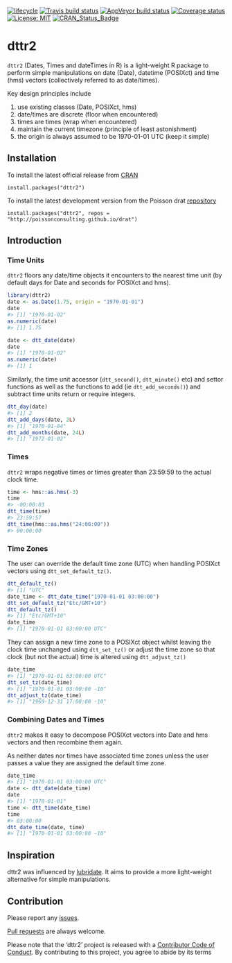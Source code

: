 
<!-- README.md is generated from README.Rmd. Please edit that file -->

<!-- badges: start -->

[![lifecycle](https://img.shields.io/badge/lifecycle-maturing-blue.svg)](https://www.tidyverse.org/lifecycle/#maturing)
[![Travis build
status](https://travis-ci.com/poissonconsulting/dttr2.svg?branch=master)](https://travis-ci.com/poissonconsulting/dttr2)
[![AppVeyor build
status](https://ci.appveyor.com/api/projects/status/github/poissonconsulting/dttr2?branch=master&svg=true)](https://ci.appveyor.com/project/poissonconsulting/dttr2)
[![Coverage
status](https://codecov.io/gh/poissonconsulting/dttr2/branch/master/graph/badge.svg)](https://codecov.io/github/poissonconsulting/dttr2?branch=master)
[![License:
MIT](https://img.shields.io/badge/License-MIT-green.svg)](https://opensource.org/licenses/MIT)
[![CRAN\_Status\_Badge](http://www.r-pkg.org/badges/version/dttr2)](https://cran.r-project.org/package=dttr2)
<!-- badges: end -->

# dttr2

`dttr2` (Dates, Times and dateTimes in R) is a light-weight R package to
perform simple manipulations on date (Date), datetime (POSIXct) and time
(hms) vectors (collectively referred to as date/times).

Key design principles include

1.  use existing classes (Date, POSIXct, hms)
2.  date/times are discrete (floor when encountered)
3.  times are times (wrap when encountered)
4.  maintain the current timezone (principle of least astonishment)
5.  the origin is always assumed to be 1970-01-01 UTC (keep it simple)

## Installation

To install the latest official release from
[CRAN](https://CRAN.R-project.org/package=dttr3)

    install.packages("dttr2")

To install the latest development version from the Poisson drat
[repository](https://github.com/poissonconsulting/drat)

    install.packages("dttr2", repos = "http://poissonconsulting.github.io/drat")

## Introduction

### Time Units

`dttr2` floors any date/time objects it encounters to the nearest time
unit (by default days for Date and seconds for POSIXct and hms).

``` r
library(dttr2)
date <- as.Date(1.75, origin = "1970-01-01")
date
#> [1] "1970-01-02"
as.numeric(date)
#> [1] 1.75

date <- dtt_date(date)
date
#> [1] "1970-01-02"
as.numeric(date)
#> [1] 1
```

Similarly, the time unit accessor (`dtt_second()`, `dtt_minute()` etc)
and settor functions as well as the functions to add (ie
`dtt_add_seconds()`) and subtract time units return or require integers.

``` r
dtt_day(date)
#> [1] 2
dtt_add_days(date, 2L)
#> [1] "1970-01-04"
dtt_add_months(date, 24L)
#> [1] "1972-01-02"
```

### Times

`dttr2` wraps negative times or times greater than 23:59:59 to the
actual clock time.

``` r
time <- hms::as.hms(-3)
time
#> -00:00:03
dtt_time(time)
#> 23:59:57
dtt_time(hms::as.hms("24:00:00"))
#> 00:00:00
```

### Time Zones

The user can override the default time zone (UTC) when handling POSIXct
vectors using `dtt_set_default_tz()`.

``` r
dtt_default_tz()
#> [1] "UTC"
date_time <- dtt_date_time("1970-01-01 03:00:00")
dtt_set_default_tz("Etc/GMT+10")
dtt_default_tz()
#> [1] "Etc/GMT+10"
date_time
#> [1] "1970-01-01 03:00:00 UTC"
```

They can assign a new time zone to a POSIXct object whilst leaving the
clock time unchanged using `dtt_set_tz()` or adjust the time zone so
that clock (but not the actual) time is altered using `dtt_adjust_tz()`

``` r
date_time
#> [1] "1970-01-01 03:00:00 UTC"
dtt_set_tz(date_time)
#> [1] "1970-01-01 03:00:00 -10"
dtt_adjust_tz(date_time)
#> [1] "1969-12-31 17:00:00 -10"
```

### Combining Dates and Times

`dttr2` makes it easy to decompose POSIXct vectors into Date and hms
vectors and then recombine them again.

As neither dates nor times have associated time zones unless the user
passes a value they are assigned the default time zone.

``` r
date_time
#> [1] "1970-01-01 03:00:00 UTC"
date <- dtt_date(date_time)
date
#> [1] "1970-01-01"
time <- dtt_time(date_time)
time
#> 03:00:00
dtt_date_time(date, time)
#> [1] "1970-01-01 03:00:00 -10"
```

## Inspiration

dttr2 was influenced by [lubridate](https://lubridate.tidyverse.org). It
aims to provide a more light-weight alternative for simple
manipulations.

## Contribution

Please report any
[issues](https://github.com/poissonconsulting/dttr2/issues).

[Pull requests](https://github.com/poissonconsulting/dttr2/pulls) are
always welcome.

Please note that the ‘dttr2’ project is released with a [Contributor
Code of Conduct](CODE_OF_CONDUCT.md). By contributing to this project,
you agree to abide by its terms
